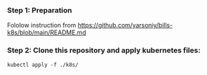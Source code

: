 ### Step 1: Preparation
Fololow instruction from https://github.com/yarsoniy/bills-k8s/blob/main/README.md

### Step 2: Clone this repository and apply kubernetes files:
```
kubectl apply -f ./k8s/
```
